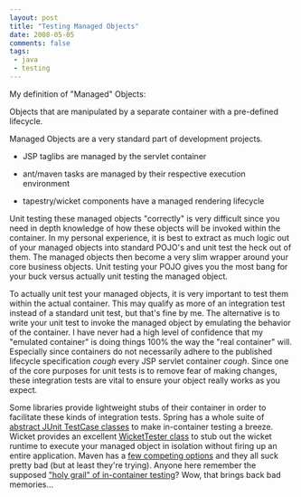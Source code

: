 ```yaml
---
layout: post
title: "Testing Managed Objects"
date: 2008-05-05
comments: false
tags:
 - java
 - testing
---
```


My definition of "Managed" Objects:


Objects that are manipulated by a separate container with a pre-defined lifecycle.



Managed Objects are a very standard part of development projects.



  - JSP taglibs are managed by the servlet container


  - ant/maven tasks are managed by their respective execution environment


  - tapestry/wicket components have a managed rendering lifecycle




Unit testing these managed objects "correctly" is very difficult since you need in depth knowledge of how these objects will be invoked within the container. In my personal experience, it is best to extract as much logic out of your managed objects into standard POJO's and unit test the heck out of them. The managed objects then become a very slim wrapper around your core business objects. Unit testing your POJO gives you the most bang for your buck versus actually unit testing the managed object.



To actually unit test your managed objects, it is very important to test them within the actual container. This may qualify as more of an integration test instead of a standard unit test, but that's fine by me. The alternative is to write your unit test to invoke the managed object by emulating the behavior of the container. I have never had a high level of confidence that my "emulated container" is doing things 100% the way the "real container" will. Especially since containers do not necessarily adhere to the published lifecycle specification *cough* every JSP servlet container *cough*. Since one of the core purposes for unit tests is to remove fear of making changes, these integration tests are vital to ensure your object really works as you expect.



Some libraries provide lightweight stubs of their container in order to facilitate these kinds of integration tests. Spring has a whole suite of [abstract JUnit TestCase classes](http://www.infoq.com/articles/testing-in-spring) to make in-container testing a breeze. Wicket provides an excellent [WicketTester class]() to stub out the wicket runtime to execute your managed object in isolation without firing up an entire application. Maven has a [few competing options](http://maven.apache.org/plugin-developers/plugin-testing.html) and they all suck pretty bad (but at least they're trying). Anyone here remember the supposed ["holy grail" of in-container testing](http://jakarta.apache.org/cactus/)? Wow, that brings back bad memories...



